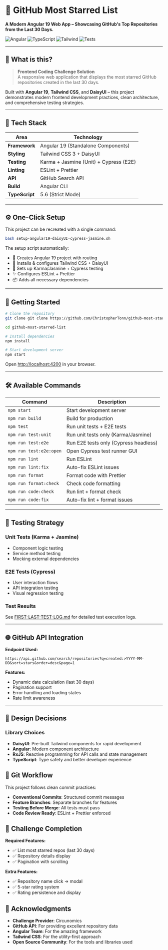# 🌟 GitHub Most Starred List

**A Modern Angular 19 Web App – Showcasing GitHub's Top Repositories from the Last 30 Days.**

![Angular](https://img.shields.io/badge/Angular-19-DD0031?style=flat-square&logo=angular)
![TypeScript](https://img.shields.io/badge/TypeScript-5.6-3178C6?style=flat-square&logo=typescript)
![Tailwind](https://img.shields.io/badge/Tailwind-3.3-06B6D4?style=flat-square&logo=tailwindcss)
![Tests](https://img.shields.io/badge/Tests-Passing-brightgreen?style=flat-square&logo=jest)

---

## 🎯 What is this?

> **Frontend Coding Challenge Solution**  
> A responsive web application that displays the most starred GitHub repositories created in the last 30 days.

Built with **Angular 19**, **Tailwind CSS**, and **DaisyUI** – this project demonstrates modern frontend development practices, clean architecture, and comprehensive testing strategies.

---

## 🥪 Tech Stack

| Area           | Technology                             |
| -------------- | -------------------------------------- |
| **Framework**  | Angular 19 (Standalone Components)     |
| **Styling**    | Tailwind CSS 3 + DaisyUI               |
| **Testing**    | Karma + Jasmine (Unit) + Cypress (E2E) |
| **Linting**    | ESLint + Prettier                      |
| **API**        | GitHub Search API                      |
| **Build**      | Angular CLI                            |
| **TypeScript** | 5.6 (Strict Mode)                      |

---

## ⚙️ One-Click Setup

This project can be recreated with a single command:

```bash
bash setup-angular19-daisyUI-cypress-jasmine.sh
```

The setup script automatically:

- 🚀 Creates Angular 19 project with routing
- 🎨 Installs & configures Tailwind CSS + DaisyUI
- 🧪 Sets up Karma/Jasmine + Cypress testing
- ✨ Configures ESLint + Prettier
- 📦 Adds all necessary dependencies

---

## 🚀 Getting Started

```bash
# Clone the repository
git clone git clone https://github.com/ChristopherTonn/github-most-starred-list.git

cd github-most-starred-list

# Install dependencies
npm install

# Start development server
npm start
```

Open [http://localhost:4200](http://localhost:4200) in your browser.

---

## 🛠️ Available Commands

| Command                 | Description                           |
| ----------------------- | ------------------------------------- |
| `npm start`             | Start development server              |
| `npm run build`         | Build for production                  |
| `npm test`              | Run unit tests + E2E tests            |
| `npm run test:unit`     | Run unit tests only (Karma/Jasmine)   |
| `npm run test:e2e`      | Run E2E tests only (Cypress headless) |
| `npm run test:e2e:open` | Open Cypress test runner GUI          |
| `npm run lint`          | Run ESLint                            |
| `npm run lint:fix`      | Auto-fix ESLint issues                |
| `npm run format`        | Format code with Prettier             |
| `npm run format:check`  | Check code formatting                 |
| `npm run code:check`    | Run lint + format check               |
| `npm run code:fix`      | Auto-fix lint + format issues         |

---

## 🧪 Testing Strategy

### Unit Tests (Karma + Jasmine)

- Component logic testing
- Service method testing
- Mocking external dependencies

### E2E Tests (Cypress)

- User interaction flows
- API integration testing
- Visual regression testing

### Test Results

See [FIRST-LAST-TEST-LOG.md](FIRST-LAST-TEST-LOG.md) for detailed test execution logs.

---

## 🌐 GitHub API Integration

**Endpoint Used:**

```
https://api.github.com/search/repositories?q=created:>YYYY-MM-DD&sort=stars&order=desc&page=1
```

**Features:**

- Dynamic date calculation (last 30 days)
- Pagination support
- Error handling and loading states
- Rate limit awareness

---

## 🎨 Design Decisions

### Library Choices

- **DaisyUI**: Pre-built Tailwind components for rapid development
- **Angular**: Modern component architecture
- **RxJS**: Reactive programming for API calls and state management
- **TypeScript**: Type safety and better developer experience

## 🔄 Git Workflow

This project follows clean commit practices:

- **Conventional Commits**: Structured commit messages
- **Feature Branches**: Separate branches for features
- **Testing Before Merge**: All tests must pass
- **Code Review Ready**: ESLint + Prettier enforced

## 🎯 Challenge Completion

**Required Features:**

- ✅ List most starred repos (last 30 days)
- ✅ Repository details display
- ✅ Pagination with scrolling

**Extra Features:**

- ✅ Repository name click → modal
- ✅ 5-star rating system
- ✅ Rating persistence and display

## 🙏 Acknowledgments

- **Challenge Provider**: Circunomics
- **GitHub API**: For providing excellent repository data
- **Angular Team**: For the amazing framework
- **Tailwind CSS**: For the utility-first approach
- **Open Source Community**: For the tools and libraries used
